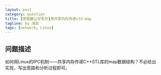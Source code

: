 ```yaml
---
layout: post
category: question
title: [答题赢公仔系列]用共享内存传递std:map
tagline: by 浅奕
tags: [network, Linux]
---
```


## 问题描述

如何用Linux的IPC机制——共享内存传递C++STL库的map数据结构？不必给出实现，写出思路和分析过程即可。
